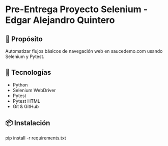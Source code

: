 # Pre-Entrega Proyecto Selenium - Edgar Alejandro Quintero

## 🧪 Propósito
Automatizar flujos básicos de navegación web en saucedemo.com usando Selenium y Pytest.

## 🔧 Tecnologías
- Python
- Selenium WebDriver
- Pytest
- Pytest HTML
- Git & GitHub


## 📦 Instalación
pip install -r requirements.txt